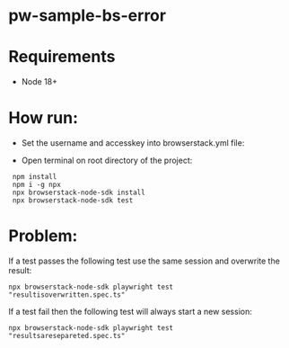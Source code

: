 # pw-sample-bs-error

# Requirements
- Node 18+

# How run:

- Set the username and accesskey into browserstack.yml file:

- Open terminal on root directory of the project:

```
 npm install
 npm i -g npx
 npx browserstack-node-sdk install
 npx browserstack-node-sdk test
```


# Problem:

If a test passes the following test use the same session and overwrite the result:

```
npx browserstack-node-sdk playwright test "resultisoverwritten.spec.ts"
```


If a test fail then the following test will always start a new session:

```
npx browserstack-node-sdk playwright test "resultsaresepareted.spec.ts"
```


